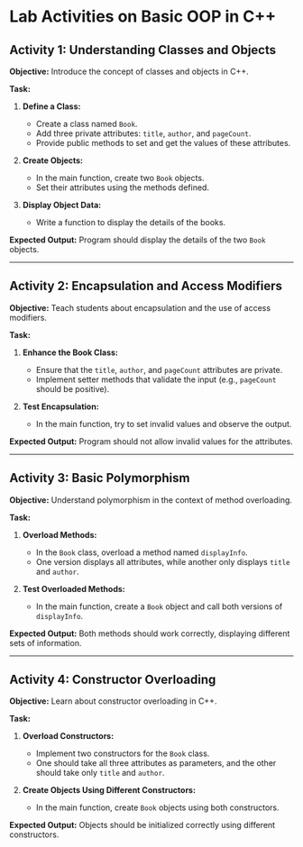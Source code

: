 

# Lab Activities on Basic OOP in C++ 

## Activity 1: Understanding Classes and Objects

**Objective:** Introduce the concept of classes and objects in C++.

**Task:**

1. **Define a Class:**
   - Create a class named `Book`.
   - Add three private attributes: `title`, `author`, and `pageCount`.
   - Provide public methods to set and get the values of these attributes.

2. **Create Objects:**
   - In the main function, create two `Book` objects.
   - Set their attributes using the methods defined.

3. **Display Object Data:**
   - Write a function to display the details of the books.

**Expected Output:** Program should display the details of the two `Book` objects.

---

## Activity 2: Encapsulation and Access Modifiers

**Objective:** Teach students about encapsulation and the use of access modifiers.

**Task:**

1. **Enhance the Book Class:**
   - Ensure that the `title`, `author`, and `pageCount` attributes are private.
   - Implement setter methods that validate the input (e.g., `pageCount` should be positive).

2. **Test Encapsulation:**
   - In the main function, try to set invalid values and observe the output.

**Expected Output:** Program should not allow invalid values for the attributes.

---

## Activity 3: Basic Polymorphism

**Objective:** Understand polymorphism in the context of method overloading.

**Task:**

1. **Overload Methods:**
   - In the `Book` class, overload a method named `displayInfo`.
   - One version displays all attributes, while another only displays `title` and `author`.

2. **Test Overloaded Methods:**
   - In the main function, create a `Book` object and call both versions of `displayInfo`.

**Expected Output:** Both methods should work correctly, displaying different sets of information.

---

## Activity 4: Constructor Overloading

**Objective:** Learn about constructor overloading in C++.

**Task:**

1. **Overload Constructors:**
   - Implement two constructors for the `Book` class.
   - One should take all three attributes as parameters, and the other should take only `title` and `author`.

2. **Create Objects Using Different Constructors:**
   - In the main function, create `Book` objects using both constructors.

**Expected Output:** Objects should be initialized correctly using different constructors.

